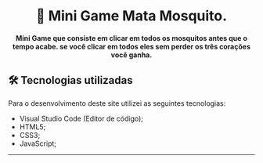 <h1 align="center">
🦟 Mini Game Mata Mosquito. 
</h1>

<h4 align="center">
Mini Game que consiste em clicar em todos os mosquitos antes que o tempo acabe. se você clicar em todos eles sem perder os três corações você ganha.  
</h4>

## 🛠 Tecnologias utilizadas
Para o desenvolvimento deste site utilizei as seguintes tecnologias:
- Visual Studio Code (Editor de código);
- HTML5;
- CSS3;
- JavaScript;

---
